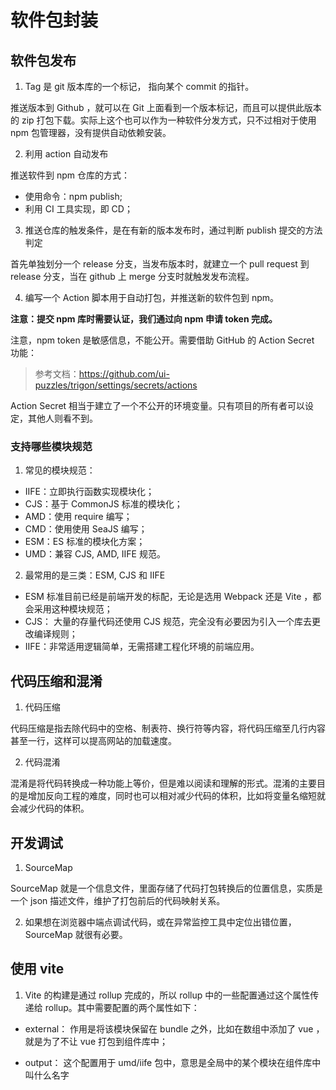 # 软件包封装

## 软件包发布

1. Tag 是 git 版本库的一个标记， 指向某个 commit 的指针。

推送版本到 Github ，就可以在 Git 上面看到一个版本标记，而且可以提供此版本的 zip 打包下载。实际上这个也可以作为一种软件分发方式，只不过相对于使用 npm 包管理器，没有提供自动依赖安装。

2. 利用 action 自动发布

推送软件到 npm 仓库的方式：

- 使用命令：npm publish;
- 利用 CI 工具实现，即 CD；

3. 推送仓库的触发条件，是在有新的版本发布时，通过判断 publish 提交的方法判定

首先单独划分一个 release 分支，当发布版本时，就建立一个 pull request 到 release 分支，当在 github 上 merge 分支时就触发发布流程。

4. 编写一个 Action 脚本用于自动打包，并推送新的软件包到 npm。

**注意：提交 npm 库时需要认证，我们通过向 npm 申请 token 完成。**

注意，npm token 是敏感信息，不能公开。需要借助 GitHub 的 Action Secret 功能：

> 参考文档：https://github.com/ui-puzzles/trigon/settings/secrets/actions

Action Secret 相当于建立了一个不公开的环境变量。只有项目的所有者可以设定，其他人则看不到。

### 支持哪些模块规范

1. 常见的模块规范：

- IIFE：立即执行函数实现模块化；
- CJS：基于 CommonJS 标准的模块化；
- AMD：使用 require 编写；
- CMD：使用使用 SeaJS 编写；
- ESM：ES 标准的模块化方案；
- UMD：兼容 CJS, AMD, IIFE 规范。

2. 最常用的是三类：ESM, CJS 和 IIFE

- ESM 标准目前已经是前端开发的标配，无论是选用 Webpack 还是 Vite ，都会采用这种模块规范；
- CJS： 大量的存量代码还使用 CJS 规范，完全没有必要因为引入一个库去更改编译规则；
- IIFE：非常适用逻辑简单，无需搭建工程化环境的前端应用。

## 代码压缩和混淆

1. 代码压缩

代码压缩是指去除代码中的空格、制表符、换行符等内容，将代码压缩至几行内容甚至一行，这样可以提高网站的加载速度。

2. 代码混淆

混淆是将代码转换成一种功能上等价，但是难以阅读和理解的形式。混淆的主要目的是增加反向工程的难度，同时也可以相对减少代码的体积，比如将变量名缩短就会减少代码的体积。

## 开发调试

1. SourceMap

SourceMap 就是一个信息文件，里面存储了代码打包转换后的位置信息，实质是一个 json 描述文件，维护了打包前后的代码映射关系。

2. 如果想在浏览器中端点调试代码，或在异常监控工具中定位出错位置，SourceMap 就很有必要。

## 使用 vite

1.  Vite 的构建是通过 rollup 完成的，所以 rollup 中的一些配置通过这个属性传递给 rollup。其中需要配置的两个属性如下：

- external： 作用是将该模块保留在 bundle 之外，比如在数组中添加了 vue ，就是为了不让 vue 打包到组件库中；

- output： 这个配置用于 umd/iife 包中，意思是全局中的某个模块在组件库中叫什么名字

